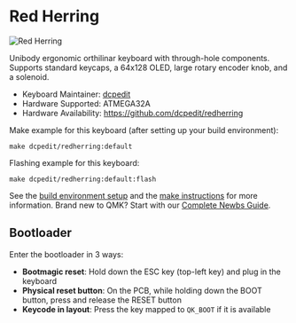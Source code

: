# Red Herring

![Red Herring](https://i.imgur.com/b6lKmW0h.jpg)

Unibody ergonomic orthilinar keyboard with through-hole components.  Supports standard keycaps, a 64x128 OLED, large rotary encoder knob, and a solenoid.

* Keyboard Maintainer: [dcpedit](https://github.com/dcpedit)
* Hardware Supported: ATMEGA32A
* Hardware Availability: https://github.com/dcpedit/redherring

Make example for this keyboard (after setting up your build environment):

    make dcpedit/redherring:default

Flashing example for this keyboard:

    make dcpedit/redherring:default:flash

See the [build environment setup](https://docs.qmk.fm/#/getting_started_build_tools) and the [make instructions](https://docs.qmk.fm/#/getting_started_make_guide) for more information. Brand new to QMK? Start with our [Complete Newbs Guide](https://docs.qmk.fm/#/newbs).

## Bootloader

Enter the bootloader in 3 ways:

* **Bootmagic reset**: Hold down the ESC key (top-left key) and plug in the keyboard
* **Physical reset button**: On the PCB, while holding down the BOOT button, press and release the RESET button
* **Keycode in layout**: Press the key mapped to `QK_BOOT` if it is available